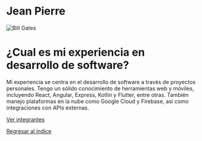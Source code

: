 # Jean Pierre

![Bill Gates](gates.jpeg)

# ¿Cual es mi experiencia en desarrollo de software?
Mi experiencia se centra en el desarrollo de software a través de proyectos personales. Tengo un sólido conocimiento de herramientas web y móviles, incluyendo React, Angular, Express, Kotlin y Flutter, entre otras. También manejo plataformas en la nube como Google Cloud y Firebase, así como integraciones con APIs externas.


[Ver integrantes](../integrantes.md)

[Regresar al índice](../../proyecto.md)
